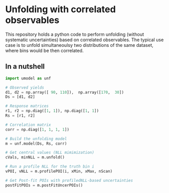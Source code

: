 # Unfolding with correlated observables

This repository holds a python code to perform unfolding (without systematic uncertainties) based on
correlated observables. The typical use case is to unfold simultaneoulsy two distributions of the
same dataset, where bins would be then correlated.

## In a nutshell

```python
import umodel as unf

# Observed yields
d1, d2 = np.array([ 90, 110]),  np.array([170,  30])
Ds = [d1, d2]

# Response matrices
r1, r2 = np.diag([1, 1]), np.diag([1, 1])
Rs = [r1, r2]

# Correlation matrix
corr = np.diag([1, 1, 1, 1])

# Build the unfolding model
m = unf.model(Ds, Rs, corr)

# Get central values (NLL mimimization)
cVals, minNLL = m.unfold()

# Run a profile NLL for the truth bin i
vPOI, vNLL = m.profilePOI(i, xMin, xMax, nScan)

# Get Post-fit POIs with profiledNLL-based uncertainties
postFitPOIs = m.postFitUncerPOIs()
```